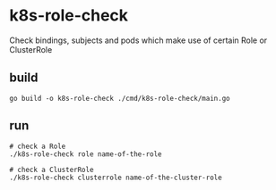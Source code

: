 # k8s-role-check

Check bindings, subjects and pods which make use of certain Role or ClusterRole

## build

```
go build -o k8s-role-check ./cmd/k8s-role-check/main.go
```

## run

```
# check a Role
./k8s-role-check role name-of-the-role

# check a ClusterRole
./k8s-role-check clusterrole name-of-the-cluster-role

```

